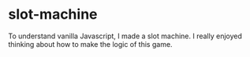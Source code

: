 # slot-machine

To understand vanilla Javascript, I made a slot machine. 
I really enjoyed thinking about how to make the logic of this game.
